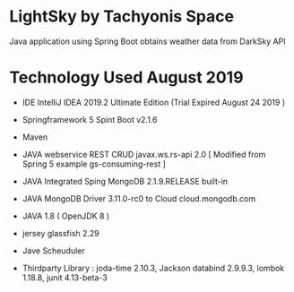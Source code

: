 # LightSky by Tachyonis Space

Java application using Spring Boot obtains weather data from DarkSky API

# Technology Used August 2019
 - IDE IntelliJ IDEA 2019.2 Ultimate Edition (Trial Expired August 24 2019 )
 
 - Springframework 5 Spint Boot v2.1.6
 - Maven
 - JAVA webservice REST CRUD javax.ws.rs-api 2.0 [ Modified from Spring 5 example gs-consuming-rest ]
 - JAVA Integrated Sping MongoDB 2.1.9.RELEASE built-in
 - JAVA MongoDB Driver 3.11.0-rc0 to Cloud cloud.mongodb.com
 - JAVA 1.8 ( OpenJDK 8 )
 - jersey glassfish 2.29
 - Jave Scheuduler
 - Thirdparty Library : joda-time 2.10.3, Jackson databind 2.9.9.3, lombok 1.18.8, junit 4.13-beta-3
 

